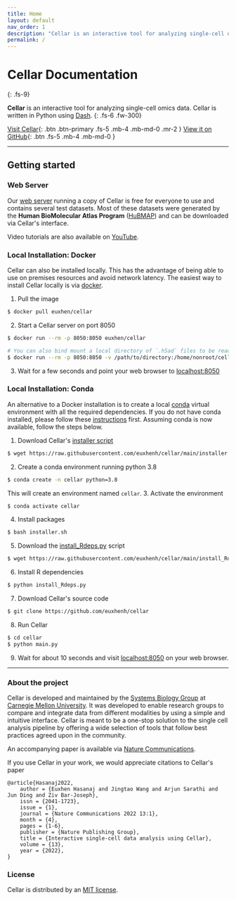 ```yaml
---
title: Home
layout: default
nav_order: 1
description: "Cellar is an interactive tool for analyzing single-cell omics data."
permalink: /
---
```


# Cellar Documentation
{: .fs-9}

**Cellar** is an interactive tool for analyzing single-cell omics data. Cellar
is written in Python using [Dash](https://plotly.com/dash/).
{: .fs-6 .fw-300}


[Visit Cellar](https://cellar.cmu.hubmapconsortium.org/app/cellar){: .btn .btn-primary .fs-5 .mb-4 .mb-md-0 .mr-2 } [View it on GitHub](https://github.com/euxhenh/cellar){: .btn .fs-5 .mb-4 .mb-md-0 }

---

## Getting started

### Web Server
Our [web server](https://cellar.cmu.hubmapconsortium.org/app/cellar) running
a copy of Cellar is free for everyone to use and contains several test
datasets. Most of these datasets were generated by the
**Human BioMolecular Atlas Program** ([HuBMAP](https://hubmapconsortium.org/))
and can be downloaded via Cellar's interface.

Video tutorials are also available on [YouTube](https://www.youtube.com/playlist?list=PL5sLSLkTYpWgfBQ0M8ObfBIqDMAzx0-D2).

### Local Installation: Docker
Cellar can also be installed locally. This has the advantage of being able
to use on premises resources and avoid network latency. The easiest way
to install Cellar locally is via [docker](https://www.docker.com/).
1. Pull the image
```bash
$ docker pull euxhen/cellar
```
2. Start a Cellar server on port 8050
```bash
$ docker run --rm -p 8050:8050 euxhen/cellar
```
```bash
# You can also bind mount a local directory of `.h5ad` files to be read by Cellar
$ docker run --rm -p 8050:8050 -v /path/to/directory:/home/nonroot/cellar/data euxhen/cellar
```
3. Wait for a few seconds and point your web browser to [localhost:8050](localhost:8050)

### Local Installation: Conda
An alternative to a Docker installation is to create a local
[conda](https://docs.conda.io/en/latest/) virtual environment
with all the required dependencies. If you do not have conda installed, please
follow these [instructions](https://docs.conda.io/projects/conda/en/latest/user-guide/install/index.html) first. Assuming conda is now available, follow the steps below.
1. Download Cellar's [installer script](https://github.com/euxhenh/cellar/blob/main/installer.sh)
```bash
$ wget https://raw.githubusercontent.com/euxhenh/cellar/main/installer.sh
```
2. Create a conda environment running python 3.8
```bash
$ conda create -n cellar python=3.8
```
This will create an environment named `cellar`.
3. Activate the environment
```bash
$ conda activate cellar
```
4. Install packages
```bash
$ bash installer.sh
```
5. Download the [install_Rdeps.py](https://github.com/euxhenh/cellar/blob/main/install_Rdeps.py) script
```bash
$ wget https://raw.githubusercontent.com/euxhenh/cellar/main/install_Rdeps.py
```
6. Install R dependencies
```bash
$ python install_Rdeps.py
```
7. Download Cellar's source code
```bash
$ git clone https://github.com/euxhenh/cellar
```
8. Run Cellar
```bash
$ cd cellar
$ python main.py
```
9. Wait for about 10 seconds and visit [localhost:8050](localhost:8050) on your web browser.

---

### About the project

Cellar is developed and maintained by the
[Systems Biology Group](http://www.sb.cs.cmu.edu/) at
[Carnegie Mellon University](https://www.cmu.edu/). It was developed
to enable research groups to compare and integrate data from different
modalities by using a simple and intuitive interface. Cellar is meant to
be a one-stop solution to the single cell analysis pipeline by offering a
wide selection of tools that follow best practices agreed upon in the community.

An accompanying paper is available via [Nature Communications](https://www.nature.com/articles/s41467-022-29744-0).

If you use Cellar in your work, we would appreciate citations to Cellar's paper

```
@article{Hasanaj2022,
    author = {Euxhen Hasanaj and Jingtao Wang and Arjun Sarathi and Jun Ding and Ziv Bar-Joseph},
    issn = {2041-1723},
    issue = {1},
    journal = {Nature Communications 2022 13:1},
    month = {4},
    pages = {1-6},
    publisher = {Nature Publishing Group},
    title = {Interactive single-cell data analysis using Cellar},
    volume = {13},
    year = {2022},
}
```

### License

Cellar is distributed by an [MIT license](https://github.com/euxhenh/cellar/blob/main/LICENSE.txt).